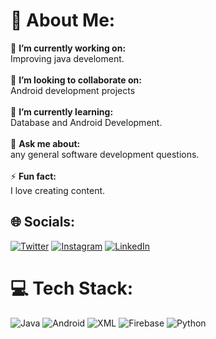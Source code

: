 # 💫 About Me:
🔭 **I’m currently working on:**  <br>Improving java develoment.<br><br>👯 **I’m looking to collaborate on:**  <br>Android development projects<br><br>🌱 **I’m currently learning:**  <br>Database and Android Development.<br><br>💬 **Ask me about:**  <br>any general software development questions.<br><br>⚡ **Fun fact:**  <br>I love creating content.


## 🌐 Socials:
[![Twitter](https://img.shields.io/badge/Twitter-%231DA1F2.svg?logo=Twitter&logoColor=white)](https://twitter.com/ChiragG44747531) [![Instagram](https://img.shields.io/badge/Instagram-%23E4405F.svg?logo=Instagram&logoColor=white)]([https://instagram.com/ezSnippet](https://www.instagram.com/gupta_cb_official/)) [![LinkedIn](https://img.shields.io/badge/LinkedIn-%230077B5.svg?logo=linkedin&logoColor=white)]([https://linkedin.com/in/ezSnippet](https://www.linkedin.com/in/chirag-gupta-6446021ab/))

# 💻 Tech Stack:
![Java](https://img.shields.io/badge/Java-ED8B00?style=for-the-badge&logo=java&logoColor=white) ![Android](https://img.shields.io/badge/Android-3DDC84?style=for-the-badge&logo=android&logoColor=white) ![XML](https://img.shields.io/badge/XML-ED8B00?style=for-the-badge&logo=xml&logoColor=white) ![Firebase](https://img.shields.io/badge/Firebase-ED8B00?style=for-the-badge&logo=firebase&logoColor=white) ![Python](https://img.shields.io/badge/python-3670A0?style=for-the-badge&logo=python&logoColor=ffdd54) 
<!--
# 📊 GitHub Stats:
![](https://github-readme-stats.vercel.app/api?username=nwaliaez&theme=dark&hide_border=false&include_all_commits=false&count_private=false)<br/>
![](https://github-readme-streak-stats.herokuapp.com/?user=nwaliaez&theme=dark&hide_border=false)<br/>
![](https://github-readme-stats.vercel.app/api/top-langs/?username=nwaliaez&theme=dark&hide_border=false&include_all_commits=false&count_private=false&layout=compact)

### 🔝 Top Contributed Repo
![](https://github-contributor-stats.vercel.app/api?username=nwaliaez&limit=5&theme=tokyonight&combine_all_yearly_contributions=true)

---
[![](https://visitcount.itsvg.in/api?id=nwaliaez&icon=0&color=0)](https://visitcount.itsvg.in)

<!-- Proudly created with GPRM ( https://gprm.itsvg.in ) -->
